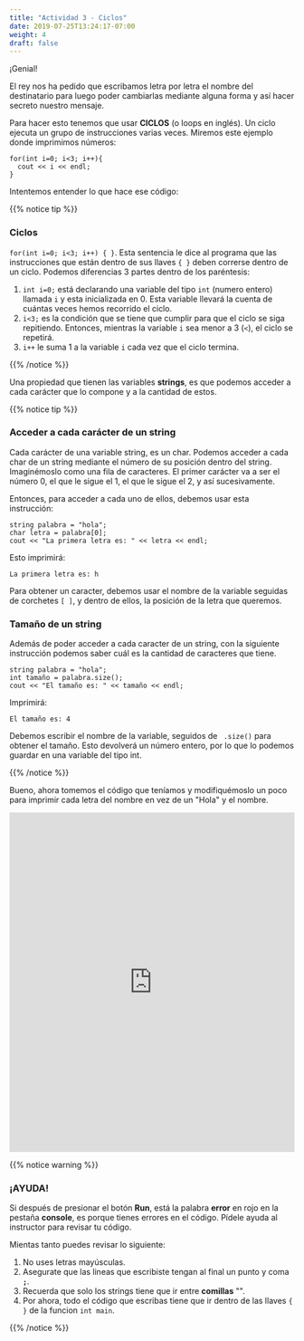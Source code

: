 ```yaml
---
title: "Actividad 3 - Ciclos"
date: 2019-07-25T13:24:17-07:00
weight: 4
draft: false
---
```


¡Genial! 

El rey nos ha pedido que escribamos letra por letra el nombre del destinatario para luego poder cambiarlas mediante alguna forma y así hacer secreto nuestro mensaje.

Para hacer esto tenemos que usar **CICLOS** (o loops en inglés). Un ciclo ejecuta un grupo de instrucciones varias veces. Miremos este ejemplo donde imprimimos números:

```
for(int i=0; i<3; i++){
  cout << i << endl;
}
```
Intentemos entender lo que hace ese código:

{{% notice tip %}}


### Ciclos

 `for(int i=0; i<3; i++) { }`. 
Esta sentencia le dice al programa que las instrucciones que están dentro de sus llaves `{ }` deben correrse dentro de un ciclo. 
Podemos diferencias 3 partes dentro de los paréntesis: 
1. `int i=0;` está declarando una variable del tipo `int` (numero entero) llamada `i` y esta inicializada en 0. Esta variable llevará la cuenta de cuántas veces hemos recorrido el ciclo.
2. `i<3;` es la condición que se tiene que cumplir para que el ciclo se siga repitiendo. Entonces, mientras la variable `i` sea menor a 3 (`<`), el ciclo se repetirá.
3. `i++` le suma 1 a la variable `i` cada vez que el ciclo termina.  

{{% /notice %}}

Una propiedad que tienen las variables **strings**, es que podemos acceder a cada carácter que lo compone y a la cantidad de estos.

{{% notice tip %}}

### Acceder a cada carácter de un string

Cada carácter de una variable string, es un char.
Podemos acceder a cada char de un string mediante el número de su posición dentro del string.
Imaginémoslo como una fila de caracteres.
El primer carácter va a ser el número 0, el que le sigue el 1, el que le sigue el 2, y así sucesivamente.

Entonces, para acceder a cada uno de ellos, debemos usar esta instrucción:

```
string palabra = "hola";
char letra = palabra[0];
cout << "La primera letra es: " << letra << endl;
```
Esto imprimirá: 
```
La primera letra es: h
```

Para obtener un caracter, debemos usar el nombre de la variable seguidas de corchetes `[ ]`, y dentro de ellos, la posición de la letra que queremos.

### Tamaño de un string

Además de poder acceder a cada caracter de un string, con la siguiente instrucción podemos saber cuál es la cantidad de caracteres que tiene.

```
string palabra = "hola";
int tamaño = palabra.size();
cout << "El tamaño es: " << tamaño << endl;
```
Imprimirá: 
```
El tamaño es: 4
```
Debemos escribir el nombre de la variable, seguidos de ` .size()` para obtener el tamaño. Esto devolverá un número entero, por lo que lo podemos guardar en una variable del tipo int.

{{% /notice %}}

Bueno, ahora tomemos el código que teníamos y modifiquémoslo un poco para imprimir cada letra del nombre en vez de un "Hola" y el nombre.

<iframe height="600px" width="100%" src="https://replit.com/@nuevofoundation/actividad-3?lite=true#main.cpp" scrolling="no" frameborder="no" allowtransparency="true" allowfullscreen="true" sandbox="allow-forms allow-pointer-lock allow-popups allow-same-origin allow-scripts allow-modals"></iframe>

{{% notice warning %}}

### ¡AYUDA! 

Si después de presionar el botón **Run**, está la palabra **error** en rojo en la pestaña **console**, es porque tienes errores en el código. Pídele ayuda al instructor para revisar tu código.

Mientas tanto puedes revisar lo siguiente:

1. No uses letras mayúsculas.
2. Asegurate que las lineas que escribiste tengan al final un punto y coma **`;`**.
3. Recuerda que solo los strings tiene que ir entre **comillas** "".
4. Por ahora, todo el código que escribas tiene que ir dentro de las llaves `{ }` de la funcion  `int main`. 

{{% /notice %}}
